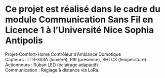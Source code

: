 # Ce projet est réalisé dans le cadre du module Communication Sans Fil en Licence 1 à l’Université Nice Sophia Antipolis

Projet-Comfort-Home
 Contrôleur d’Ambiance Domotique      
 Capteurs : LTR-303A (lumière), PIR (présence), SHTC3 (température).      
 Actionneurs : Ruban LED (éclairage adaptatif)  
 Communication : Réglage à distance via LoRa.
